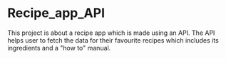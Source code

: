 # Recipe_app_API
This project is about a recipe app which is made using an API. The API helps user to fetch the data for their favourite recipes which includes its ingredients and a "how to" manual.
